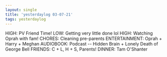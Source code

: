 ```yaml
---
layout: single
title: 'yesterdaylog 03-07-21'
tags: yesterdaylog
---
```


HIGH: PV Friend Time!
LOW: Getting very little done lol
HIGH: Watching Oprah with fam!
CHORES: Cleaning pre-parents
ENTERTAINMENT: Oprah + Harry + Meghan
AUDIOBOOK: Podcast -- Hidden Brain + Lonely Death of George Bell
FRIENDS: C + L, H + S, Parents!
DINNER: Tam O'Shanter
